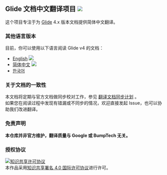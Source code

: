 ## Glide 文档中文翻译项目  [![](https://img.shields.io/badge/最后同步时间-2018--09--25-brightgreen.svg)](https://github.com/Muyangmin/glide-docs-cn/issues/6)

这个项目专注于为 [Glide](https://github.com/bumptech/glide) 4.x 版本文档提供简体中文翻译。

### 其他语言版本

目前，你可以使用以下语言阅读 Glide v4 的文档：

* [English](http://bumptech.github.io/glide) ![](https://img.shields.io/badge/-Official-blue.svg)
* [简体中文](https://muyangmin.github.io/glide-docs-cn) ![](https://img.shields.io/badge/-%E6%8E%A8%E8%8D%90-brightgreen.svg)
* [한국어](https://github.com/kofboy2000/glide-doc-kr)


### 关于文档的一致性
本文档将定期与官方文档做同步校对工作，参见 [翻译文档同步计划](https://github.com/Muyangmin/glide-docs-cn/issues/6) 。  
如果您在阅读过程中发现有错漏或不同步的情况，欢迎直接发起 Issue，也可以协助我们改进翻译。

### 免责声明
**本仓库并非官方维护，翻译质量与 Google 或 BumpTech 无关。**

### 授权协议
<a rel="license" href="http://creativecommons.org/licenses/by/4.0/"><img alt="知识共享许可协议" style="border-width:0" src="https://i.creativecommons.org/l/by/4.0/88x31.png" /></a><br />本作品采用<a rel="license" href="http://creativecommons.org/licenses/by/4.0/">知识共享署名 4.0 国际许可协议</a>进行许可。